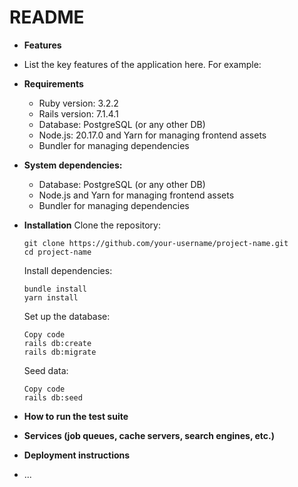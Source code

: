 # README

 * **Features**
  - List the key features of the application here. For example:


* **Requirements**
  - Ruby version: 3.2.2
  - Rails version: 7.1.4.1
  - Database: PostgreSQL (or any other DB)
  - Node.js: 20.17.0 and Yarn for managing frontend assets
  - Bundler for managing dependencies


* **System dependencies:**
  - Database: PostgreSQL (or any other DB)
  - Node.js and Yarn for managing frontend assets
  - Bundler for managing dependencies

* **Installation**
  Clone the repository:
  
  ```
  git clone https://github.com/your-username/project-name.git
  cd project-name
  ```
  
  Install dependencies:
  
  ```
  bundle install
  yarn install
  ```
  Set up the database:
  
  ```
  Copy code
  rails db:create
  rails db:migrate
  ```
  Seed data:

  ```
  Copy code
  rails db:seed
  ```

* **How to run the test suite**


* **Services (job queues, cache servers, search engines, etc.)**

* **Deployment instructions**

* ...
